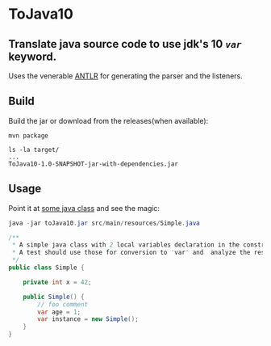 # ToJava10

## Translate java source code to use jdk's 10 _`var`_ keyword.

Uses the venerable [ANTLR](www.antlr.org) for generating the parser and the listeners.

## Build
Build the jar or download from the releases(when available):
```
mvn package

ls -la target/
...
ToJava10-1.0-SNAPSHOT-jar-with-dependencies.jar
```

## Usage
Point it at [some java class](src/main/resources/Simple.java) and see the magic:

```java
java -jar toJava10.jar src/main/resources/Simple.java

/**
 * A simple java class with 2 local variables declaration in the constructor.
 * A test should use those for conversion to 'var' and  analyze the result.
 */
public class Simple {

    private int x = 42;

    public Simple() {
        // foo comment
        var age = 1;
        var instance = new Simple();
    }
}
```
